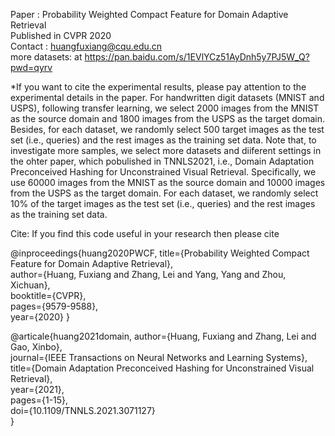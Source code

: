 Paper : Probability Weighted Compact Feature for Domain Adaptive Retrieval<br />
Published in CVPR 2020<br />
Contact : huangfuxiang@cqu.edu.cn<br />
more datasets: at https://pan.baidu.com/s/1EVlYCz51AyDnh5y7PJ5W_Q?pwd=qyrv<br />


*If you want to cite the experimental results, please pay attention to the experimental details in the paper. For handwritten digit datasets (MNIST and USPS), following transfer learning, we select 2000 images from the MNIST as the source domain and 1800 images from the USPS as the target domain. Besides, for each dataset, we randomly select 500 target images as the test set (i.e., queries) and the rest images as the training set data. Note that, to investigate more samples, we select more datasets and diiferent settings in the ohter paper, which pobulished in TNNLS2021, i.e., Domain Adaptation Preconceived Hashing for Unconstrained Visual Retrieval. Specifically, we use 60000 images from the MNIST as the source domain and 10000 images from the USPS as the target domain. For each dataset, we randomly select 10% of the target images as the test set (i.e., queries) and the rest images as the training set data.

Cite: If you find this code useful in your research then please cite

@inproceedings{huang2020PWCF,
  title={Probability Weighted Compact Feature for Domain Adaptive Retrieval},  
  author={Huang, Fuxiang and Zhang, Lei and Yang, Yang and Zhou, Xichuan},  
  booktitle={CVPR},  
  pages={9579-9588},  
  year={2020}
}


@articale{huang2021domain,
  author={Huang, Fuxiang and Zhang, Lei and Gao, Xinbo},    
  journal={IEEE Transactions on Neural Networks and Learning Systems},    
  title={Domain Adaptation Preconceived Hashing for Unconstrained Visual Retrieval},    
  year={2021},  
  pages={1-15},    
  doi={10.1109/TNNLS.2021.3071127}  
}
